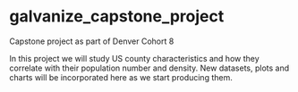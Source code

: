 # galvanize_capstone_project
Capstone project as part of Denver Cohort 8

In this project we will study US county characteristics and how they correlate with their population number and density. New datasets, plots and charts will be incorporated here as we start producing them.
